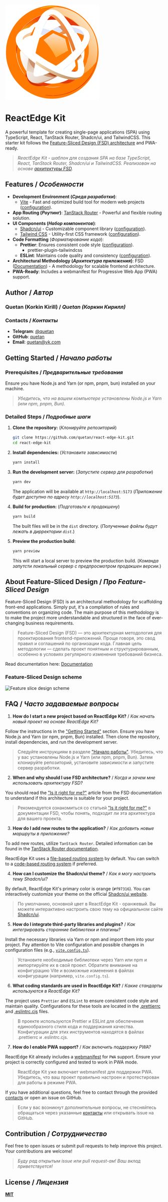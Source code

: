 ![ReactEdge Kit logo](./public/logo.svg)

# ReactEdge Kit

A powerful template for creating single-page applications (SPA) using TypeScript, React, TanStack Router, Shadcn/ui, and TailwindCSS. This starter kit follows the [Feature-Sliced Design (FSD) architecture](https://feature-sliced.design) and PWA-ready.

> _ReactEdge Kit - шаблон для создания SPA на базе TypeScript, React, TanStack Router, Shadcn/ui и TailwindCSS. Реализован на основе [архитектуры FSD](https://feature-sliced.design)._

## Features / _Особенности_

- **Development Environment (_Среда разработки_)**:
  - [Vite](https://vitejs.dev/) - Fast and optimized build tool for modern web projects ([configuration](./vite.config.ts)).
- **App Routing (_Роутинг_)**: [TanStack Router](https://tanstack.com/router/latest) - Powerful and flexible routing solution.
- **UI Components (_Набор компонентов_)**:
  - [Shadcn/ui](https://ui.shadcn.com/) - Customizable component library ([configuration](./components.json)).
  - [Tailwind CSS](https://tailwindcss.com/) - Utility-first CSS framework ([configuration](./tailwind.config.js)).
- **Code Formatting** (_Форматирование кода_):
  - **Prettier**: Ensures consistent code style ([configuration](./.prettierrc)).
    - prettier-plugin-tailwindcss
  - **ESLint**: Maintains code quality and consistency ([configuration](./.eslintrc.cjs)).
- **Architectural Methodology (_Архитектура приложения_)**: FSD ([Documentation](https://feature-sliced.design/docs)) - A methodology for scalable frontend architecture.
- **PWA-Ready**: Includes a webmanifest for Progressive Web App (PWA) support.

## Author / _Автор_

### Quetan (Korkin Kirill) / _Quetan (Коркин Кирилл)_

### Contacts / _Контакты_

- **Telegram**: [@quetan](https://t.me/KorkinK)
- **GitHub**: [quetan](https://github.com/quetan)
- **Email**: [quetan@vk.com](mailto:quetan@vk.com)

## Getting Started / _Начало работы_

### Prerequisites / _Предварительные требования_

Ensure you have Node.js and Yarn (or npm, pnpm, bun) installed on your machine.

> _Убедитесь, что на вашем компьютере установлены Node.js и Yarn (или npm, pnpm, Bun)._

### Detailed Steps / _Подробные шаги_

1. **Clone the repository:**
   (_Клонируйте репозиторий_)

   ```sh
   git clone https://github.com/quetan/react-edge-kit.git
   cd react-edge-kit
   ```

2. **Install dependencies:**
   (_Установите зависимости_)

   ```sh
   yarn install
   ```

3. **Run the development server:**
   (_Запустите сервер для разработки_)

   ```sh
   yarn dev
   ```

   The application will be available at `http://localhost:5173` (_Приложение будет доступно по адресу `http://localhost:5173`_).

4. **Build for production:**
   (_Подготовьте к продакшену_)

   ```sh
   yarn build
   ```

   The built files will be in the `dist` directory.
   (_Полученные файлы будут лежать в дирректории `dist`._)

5. **Preview the production build:**

   ```sh
   yarn preview
   ```

   This will start a local server to preview the production build.
   (_Команда запутсти локальный сервер с предпросмотром продакшен версии._)

## About Feature-Sliced Design / _Про Feature-Sliced Design_

Feature-Sliced Design (FSD) is an architectural methodology for scaffolding front-end applications. Simply put, it's a compilation of rules and conventions on organizing code. The main purpose of this methodology is to make the project more understandable and structured in the face of ever-changing business requirements.

> Feature-Sliced Design (FSD) — это архитектурная методология для проектирования frontend-приложений. Проще говоря, это свод правил и соглашений по организации кода. Главная цель методологии — сделать проект понятным и структурированным, особенно в условиях регулярного изменения требований бизнеса.

Read documentation here: [Documentation](https://feature-sliced.design/docs/get-started)

### Feature-Sliced Design scheme

![Feature slice design scheme](https://feature-sliced.design/assets/ideal-img/visual_schema.b6c18f6.1030.jpg)

## FAQ / _Часто задаваемые вопросы_

1. **How do I start a new project based on ReactEdge Kit?** / _Как начать новый проект на основе ReactEdge Kit?_

Follow the instructions in the ["Getting Started"](#getting-started--начало-работы) section. Ensure you have Node.js and Yarn (or npm, pnpm, Bun) installed. Then clone the repository, install dependencies, and run the development server.

> Следуйте инструкциям в разделе ["Начало работы"](#getting-started--начало-работы). Убедитесь, что у вас установлены Node.js и Yarn (или npm, pnpm, Bun). Затем клонируйте репозиторий, установите зависимости и запустите сервер разработки.

2. **When and why should I use FSD architecture?** / _Когда и зачем мне использовать архитектуру FSD?_

You should read the ["Is it right for me?"](https://feature-sliced.design/docs/get-started/overview#is-it-right-for-me) article from the FSD documentation to understand if this architecture is suitable for your project.

> Рекомендуется ознакомиться со статьей ["Is it right for me?"](https://feature-sliced.design/docs/get-started/overview#is-it-right-for-me) в документации FSD, чтобы понять, подходит ли эта архитектура для вашего проекта.

3. **How do I add new routes to the application?** / _Как добавить новые маршруты в приложение?_

To add new routes, utilize `TanStack Router`. Detailed information can be found in the [TanStack Router documentation](https://tanstack.com/router/latest/docs/framework/react/guide/route-trees).

ReactEdge Kit uses a [file-based routing system](https://tanstack.com/router/latest/docs/framework/react/guide/file-based-routing) by default. You can switch to a [code-based routing system](https://tanstack.com/router/latest/docs/framework/react/guide/code-based-routing) if preferred.

4. **How can I customize the Shadcn/ui theme?** / _Как я могу настроить тему Shadcn/ui?_

By default, ReactEdge Kit's primary color is orange (`#f97316`). You can interactively customize your theme on the official [Shadcn/ui website](https://ui.shadcn.com/themes).

> По умолчанию, основной цвет в ReactEdge Kit - оранжевый. Вы можете интерактивно настроить свою тему на официальном сайте [Shadcn/ui](https://ui.shadcn.com/themes).

5. **How do I integrate third-party libraries and plugins?** / _Как интегрировать сторонние библиотеки и плагины?_

Install the necessary libraries via Yarn or npm and import them into your project. Pay attention to Vite configuration and possible changes in configuration files (e.g., [`vite.config.ts`](./vite.config.ts)).

> Установите необходимые библиотеки через Yarn или npm и импортируйте их в свой проект. Обратите внимание на конфигурацию Vite и возможные изменения в файлах конфигурации (например, `vite.config.ts`).

6. **What coding standards are used in ReactEdge Kit?** / _Какие стандарты используются в ReactEdge Kit?_

The project uses `Prettier` and `ESLint` to ensure consistent code style and maintain quality. Configurations for these tools are located in the [.prettierrc](./.prettierrc) and [.eslintrc.cjs](./.eslintrc.cjs) files.

> В проекте используются Prettier и ESLint для обеспечения единообразного стиля кода и поддержания качества. Конфигурации для этих инструментов находятся в файлах .prettierrc и .eslintrc.cjs.

7. **How do I enable PWA support?** / _Как включить поддержку PWA?_

ReactEdge Kit already includes a [webmanifest](./public/favicon/site.webmanifest) for `PWA` support. Ensure your project is correctly configured and tested to work in PWA mode.

> ReactEdge Kit уже включает webmanifest для поддержки PWA. Убедитесь, что ваш проект правильно настроен и протестирован для работы в режиме PWA.

If you have additional questions, feel free to contact through the provided [contacts](#contacts--контакты) or open an issue on GitHub.

> Если у вас возникнут дополнительные вопросы, не стесняйтесь обращаться через указанные [контакты](#contacts--контакты) или открывать issue на GitHub.

## Contribution / _Сотрудничество_

Feel free to open issues or submit pull requests to help improve this project. Your contributions are welcome!

> _Буду рад открытым issue или pull request-ам! Ваш вклад приветствуется!_

## License / _Лицензия_

**[MIT](./LICENSE)**
